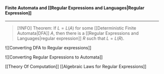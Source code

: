#### Finite Automata and [[Regular Expressions and Languages|Regular Expression]]
---
>[!INFO]
Theorem: If $L = L(A)$ for some [[Deterministic Finite Automata|DFA]] $A$, then there is a [[Regular Expressions and Languages|regular expression]] $R$ such that $L =  L(R)$.


![[Converting DFA to Regular expressions]]


![[Converting Regular Expressions to Automata]]

[[Theory Of Computation]]
[[Algebraic Laws for Regular Expressions]]